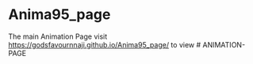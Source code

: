 # Anima95_page
 The main Animation Page
visit https://godsfavournnaji.github.io/Anima95_page/ to view
#   A N I M A T I O N - P A G E  
 